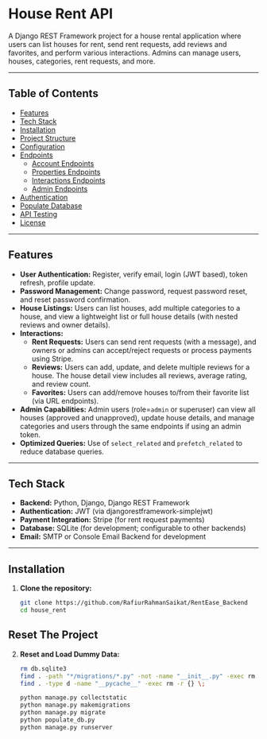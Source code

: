
# House Rent API

A Django REST Framework project for a house rental application where users can list houses for rent, send rent requests, add reviews and favorites, and perform various interactions. Admins can manage users, houses, categories, rent requests, and more.

---

## Table of Contents

- [Features](#features)
- [Tech Stack](#tech-stack)
- [Installation](#installation)
- [Project Structure](#project-structure)
- [Configuration](#configuration)
- [Endpoints](#endpoints)
  - [Account Endpoints](#account-endpoints)
  - [Properties Endpoints](#properties-endpoints)
  - [Interactions Endpoints](#interactions-endpoints)
  - [Admin Endpoints](#admin-endpoints)
- [Authentication](#authentication)
- [Populate Database](#populate-database)
- [API Testing](#api-testing)
- [License](#license)

---

## Features

- **User Authentication:**
  Register, verify email, login (JWT based), token refresh, profile update.
- **Password Management:**
  Change password, request password reset, and reset password confirmation.
- **House Listings:**
  Users can list houses, add multiple categories to a house, and view a lightweight list or full house details (with nested reviews and owner details).
- **Interactions:**
  - **Rent Requests:** Users can send rent requests (with a message), and owners or admins can accept/reject requests or process payments using Stripe.
  - **Reviews:** Users can add, update, and delete multiple reviews for a house. The house detail view includes all reviews, average rating, and review count.
  - **Favorites:** Users can add/remove houses to/from their favorite list (via URL endpoints).
- **Admin Capabilities:**
  Admin users (role=`admin` or superuser) can view all houses (approved and unapproved), update house details, and manage categories and users through the same endpoints if using an admin token.
- **Optimized Queries:**
  Use of `select_related` and `prefetch_related` to reduce database queries.

---

## Tech Stack

- **Backend:** Python, Django, Django REST Framework
- **Authentication:** JWT (via djangorestframework-simplejwt)
- **Payment Integration:** Stripe (for rent request payments)
- **Database:** SQLite (for development; configurable to other backends)
- **Email:** SMTP or Console Email Backend for development

---

## Installation

1. **Clone the repository:**
   ```bash
   git clone https://github.com/RafiurRahmanSaikat/RentEase_Backend
   cd house_rent

## Reset The Project

2. **Reset and Load Dummy Data:**
   ```bash
   rm db.sqlite3
   find . -path "*/migrations/*.py" -not -name "__init__.py" -exec rm -f {} \;
   find . -type d -name "__pycache__" -exec rm -r {} \;

   python manage.py collectstatic
   python manage.py makemigrations
   python manage.py migrate
   python populate_db.py
   python manage.py runserver





